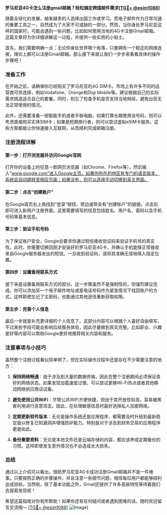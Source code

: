 **罗马尼亚4G卡怎么注册gmail邮箱？轻松搞定跨国邮件需求[[TG💪+ @esim1088](https://t.me/s/esim1088)]**

随着全球化的发展，越来越多的人选择出国工作或学习。而电子邮件作为日常沟通的重要工具之一，自然成为了大家不可或缺的一部分。然而，当你身处罗马尼亚这样的国家时，可能会遇到一些问题，比如如何使用当地的4G卡注册Gmail邮箱。这篇文章将为你详细讲解这一过程，并提供一些实用的小贴士。

首先，我们需要明确一点：无论你身处世界哪个角落，只要拥有一个稳定的网络连接，理论上都可以注册Gmail邮箱。那么接下来就让我们一步步来看看具体的操作步骤吧！

### 准备工作

在开始之前，请确保你已经购买了罗马尼亚的4G SIM卡。市场上有许多不同的运营商可供选择，例如Vodafone、Orange和Digi Mobile等。建议根据自己的实际需求挑选适合自己的套餐。同时，别忘了检查手机是否支持当地频段，避免出现无法正常使用的情况。

此外，还需要准备一部智能手机或者平板电脑。如果打算长期使用该号码，则可以考虑直接购买实体SIM卡；如果是短期旅行者，则可以尝试虚拟eSIM卡服务。这些方案都能让你快速接入互联网，从而顺利完成邮箱注册。

### 注册流程详解

#### 第一步：打开浏览器并访问Google官网

打开你的设备上的任意一款网页浏览器（如Chrome、Firefox等），然后输入“www.google.com”进入Google主页。如果你所在的地区有专门的语言版本，系统会自动跳转至相应页面；如果没有，则可以选择手动切换到英文界面。

#### 第二步：点击“创建账户”

在Google首页右上角找到“登录”按钮，旁边通常会有“创建账户”的链接。点击后即可进入新用户注册界面。这里需要填写的信息包括姓名、用户名、密码以及手机号码等基本信息。

#### 第三步：验证手机号码

为了保证账户安全，Google会要求你通过短信接收验证码来验证手机号的真实性。此时，你需要切换回刚才安装好的罗马尼亚4G卡，并确认手机能够正常接收来自Google服务器发出的短信。一旦收到验证码，请将其准确无误地填入指定位置。

#### 第四步：设置备用联系方式

接下来是设置备用联系方式的部分。这一步骤虽然不是强制性的，但强烈建议完成。你可以添加另一个电子邮件地址或是电话号码作为紧急情况下找回账户的方式。这样即使忘记了主密码，也能通过其他途径重新获取权限。

#### 第五步：完善个人信息

最后一步就是补充更详细的个人信息了。这部分内容可以根据个人喜好自由填写，不过某些字段可能会影响后续服务体验，因此尽量做到真实完整。比如职业、兴趣爱好等内容可以帮助Google更好地推荐相关内容和服务。

### 注意事项与小技巧

虽然整个注册过程看似简单明了，但在实际操作过程中还是存在不少需要注意的地方：

1. **保持网络畅通**：由于涉及到大量的数据传输，因此在整个注册期间必须保证良好的网络状态。如果发现加载速度过慢，可以尝试更换Wi-Fi热点或者其他移动网络供应商试试看。

2. **避免使用公共WiFi**：尽管公共WiFi方便快捷，但由于其开放性较高，容易被黑客利用进行恶意攻击。因此，在处理敏感信息时最好选择私人加密网络。

3. **定期更新软件版本**：无论是操作系统还是应用程序，都需要及时升级到最新稳定版以修复已知漏洞并增强防护能力。特别是对于涉及到财务交易的应用程序更是如此。

4. **备份重要资料**：无论是本地文件还是云端存储的内容，都应该养成定期备份的习惯。这样即使发生意外情况也不会造成太大损失。

### 总结

通过以上介绍可以看出，借助罗马尼亚4G卡成功注册Gmail邮箱并不是一件难事。只要按照正确的步骤操作，并且注意一些细节问题，相信每位用户都能够顺利达成目标。当然啦，除了基本功能之外，Gmail还提供了许多高级特性等待着我们去探索发现呢！

希望这篇指南对你有所帮助！如果你还有任何疑问或者遇到困难的话，随时欢迎留言交流哦～ [[TG💪+ @esim1088](https://t.me/s/esim1088)] ![Image](https://i.postimg.cc/4NQfJmqS/Snipaste-2025-05-13-00-14-12.png)]